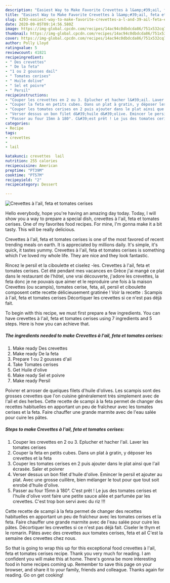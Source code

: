 ```yaml
---
description: "Easiest Way to Make Favorite Crevettes à l&amp;#39;ail, feta et tomates cerises"
title: "Easiest Way to Make Favorite Crevettes à l&amp;#39;ail, feta et tomates cerises"
slug: 4293-easiest-way-to-make-favorite-crevettes-a-l-and-39-ail-feta-et-tomates-cerises
date: 2020-09-05T09:14:56.580Z
image: https://img-global.cpcdn.com/recipes/14ac94c0dbdcda86/751x532cq70/crevettes-a-lail-feta-et-tomates-cerises-photo-principale-de-la-recette.jpg
thumbnail: https://img-global.cpcdn.com/recipes/14ac94c0dbdcda86/751x532cq70/crevettes-a-lail-feta-et-tomates-cerises-photo-principale-de-la-recette.jpg
cover: https://img-global.cpcdn.com/recipes/14ac94c0dbdcda86/751x532cq70/crevettes-a-lail-feta-et-tomates-cerises-photo-principale-de-la-recette.jpg
author: Polly Lloyd
ratingvalue: 5
reviewcount: 41821
recipeingredient:
- " Des crevettes"
- " De la feta"
- "1 ou 2 gousses dail"
- " Tomates cerises"
- " Huile dolive"
- " Sel et poivre"
- " Persil"
recipeinstructions:
- "Couper les crevettes en 2 ou 3. Eplucher et hacher l&#39;ail. Laver les tomates cerises"
- "Couper la feta en petits cubes. Dans un plat à gratin, y déposer les crevettes et la feta"
- "Couper les tomates cerises en 2 puis ajouter dans le plat ainsi que l&#39;ail écrasée. Saler et poivrer"
- "Verser dessus un bon filet d&#39;huile d&#39;olive. Emincer le persil et ajouter au plat. Avec une grosse cuillère, bien mélanger le tout pour que tout soit enrobé d&#39;huile d&#39;olive."
- "Passer au four 15mn à 180°. C&#39;est prêt ! Le jus des tomates cerises et l&#39;huile d&#39;olive vont faire une petite sauce ailée et parfumée par les crevettes. C&#39;est trop bon servi avec du riz !!!"
categories:
- Recipe
tags:
- crevettes
- 
- lail

katakunci: crevettes  lail 
nutrition: 255 calories
recipecuisine: American
preptime: "PT39M"
cooktime: "PT57M"
recipeyield: "2"
recipecategory: Dessert

---
```



![Crevettes à l&#39;ail, feta et tomates cerises](https://img-global.cpcdn.com/recipes/14ac94c0dbdcda86/751x532cq70/crevettes-a-lail-feta-et-tomates-cerises-photo-principale-de-la-recette.jpg)

Hello everybody, hope you're having an amazing day today. Today, I will show you a way to prepare a special dish, crevettes à l&#39;ail, feta et tomates cerises. One of my favorites food recipes. For mine, I'm gonna make it a bit tasty. This will be really delicious.

Crevettes à l&#39;ail, feta et tomates cerises is one of the most favored of recent trending meals on earth. It is appreciated by millions daily. It's simple, it's quick, it tastes yummy. Crevettes à l&#39;ail, feta et tomates cerises is something which I've loved my whole life. They are nice and they look fantastic.

Rincez le persil et la ciboulette et ciselez -les. Crevettes à l&#39;ail, feta et tomates cerises. Cet été pendant mes vacances en Grèce j&#39;ai mangé ce plat dans le restaurant de l&#39;hôtel, une vrai découverte, j&#39;adore les crevettes, la feta donc je ne pouvais que aimer et le reproduire une fois à la maison Crevettes (ou scampis), tomates cerise, feta, ail, persil et ciboulette composent cette recette délicieusement gratinée ! Voir la recette : Scampis à l&#39;ail, feta et tomates cerises Décortiquer les crevettes si ce n&#39;est pas déjà fait.


To begin with this recipe, we must first prepare a few ingredients. You can have crevettes à l&#39;ail, feta et tomates cerises using 7 ingredients and 5 steps. Here is how you can achieve that.

<!--inarticleads1-->

##### The ingredients needed to make Crevettes à l&#39;ail, feta et tomates cerises:

1. Make ready  Des crevettes
1. Make ready  De la feta
1. Prepare 1 ou 2 gousses d&#39;ail
1. Take  Tomates cerises
1. Get  Huile d&#39;olive
1. Make ready  Sel et poivre
1. Make ready  Persil


Poivrer et arroser de quelques filets d&#39;huile d&#39;olives. Les scampis sont des grosses crevettes que l&#39;on cuisine généralement très simplement avec de l&#39;ail et des herbes. Cette recette de scampi à la feta permet de changer des recettes habituelles en apportant un peu de fraîcheur avec les tomates cerises et la feta. Faire chauffer une grande marmite avec de l&#39;eau salée pour cuire les pâtes. 

<!--inarticleads2-->

##### Steps to make Crevettes à l&#39;ail, feta et tomates cerises:

1. Couper les crevettes en 2 ou 3. Eplucher et hacher l&#39;ail. Laver les tomates cerises
1. Couper la feta en petits cubes. Dans un plat à gratin, y déposer les crevettes et la feta
1. Couper les tomates cerises en 2 puis ajouter dans le plat ainsi que l&#39;ail écrasée. Saler et poivrer
1. Verser dessus un bon filet d&#39;huile d&#39;olive. Emincer le persil et ajouter au plat. Avec une grosse cuillère, bien mélanger le tout pour que tout soit enrobé d&#39;huile d&#39;olive.
1. Passer au four 15mn à 180°. C&#39;est prêt ! Le jus des tomates cerises et l&#39;huile d&#39;olive vont faire une petite sauce ailée et parfumée par les crevettes. C&#39;est trop bon servi avec du riz !!!


Cette recette de scampi à la feta permet de changer des recettes habituelles en apportant un peu de fraîcheur avec les tomates cerises et la feta. Faire chauffer une grande marmite avec de l&#39;eau salée pour cuire les pâtes. Décortiquer les crevettes si ce n&#39;est pas déjà fait. Ciseler le thym et le romarin. Pâtes avec des crevettes aux tomates cerises, feta et ail C&#39;est la semaine des crevettes chez nous. 

So that is going to wrap this up for this exceptional food crevettes à l&#39;ail, feta et tomates cerises recipe. Thank you very much for reading. I am confident you will make this at home. There's gonna be more interesting food in home recipes coming up. Remember to save this page on your browser, and share it to your family, friends and colleague. Thanks again for reading. Go on get cooking!
